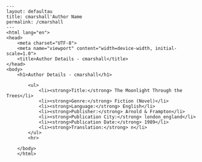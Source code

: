 
    ---
    layout: defaultau
    title: cmarshall'Author Name 
    permalink: /cmarshall
    ---
    <html lang="en">
    <head>
        <meta charset="UTF-8">
        <meta name="viewport" content="width=device-width, initial-scale=1.0">
        <title>Author Details - cmarshall</title>
    </head>
    <body>
        <h1>Author Details - cmarshall</h1>
        
            <ul>
                <li><strong>Title:</strong> The Moonlight Through the Trees</li>
                <li><strong>Genre:</strong> Fiction (Novel)</li>
                <li><strong>Language:</strong> English</li>
                <li><strong>Publisher:</strong> Arnold & Frampton</li>
                <li><strong>Publication City:</strong> london_england</li>
                <li><strong>Publication Date:</strong> 1989</li>
                <li><strong>Translation:</strong> n</li>
            </ul>
            <hr>
            
        </body>
        </html>
        